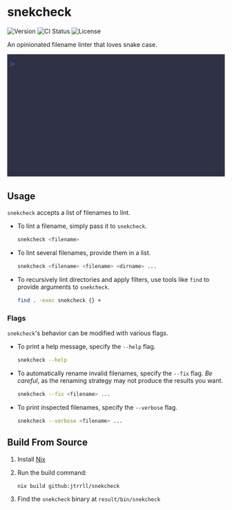# snekcheck

<!-- markdownlint-disable MD013 -->
![Version](https://img.shields.io/github/v/tag/jtrrll/snekcheck?label=version&logo=semver&sort=semver)
![CI Status](https://img.shields.io/github/actions/workflow/status/jtrrll/snekcheck/ci.yaml?branch=main&label=ci&logo=github)
![License](https://img.shields.io/github/license/jtrrll/snekcheck?label=license&logo=googledocs&logoColor=white)
<!-- markdownlint-enable MD013 -->

An opinionated filename linter that loves snake case.

![Demo](./demo.gif)

## Usage

`snekcheck` accepts a list of filenames to lint.

- To lint a filename, simply pass it to `snekcheck`.

   <!-- markdownlint-disable MD013 -->
   ```sh
   snekcheck <filename>
   ```
   <!-- markdownlint-enable MD013 -->

- To lint several filenames, provide them in a list.

   <!-- markdownlint-disable MD013 -->
   ```sh
   snekcheck <filename> <filename> <dirname> ...
   ```
   <!-- markdownlint-enable MD013 -->

- To recursively lint directories and apply filters,
use tools like `find` to provide arguments to `snekcheck`.

   <!-- markdownlint-disable MD013 -->
   ```sh
   find . -exec snekcheck {} +
   ```
   <!-- markdownlint-enable MD013 -->

### Flags

`snekcheck`'s behavior can be modified with various flags.

- To print a help message, specify the `--help` flag.

   <!-- markdownlint-disable MD013 -->
   ```sh
   snekcheck --help
   ```
   <!-- markdownlint-enable MD013 -->

- To automatically rename invalid filenames, specify the `--fix` flag.
*Be careful*, as the renaming strategy may not produce the results you want.

   <!-- markdownlint-disable MD013 -->
   ```sh
   snekcheck --fix <filename> ...
   ```
   <!-- markdownlint-enable MD013 -->

- To print inspected filenames, specify the `--verbose` flag.

   <!-- markdownlint-disable MD013 -->
   ```sh
   snekcheck --verbose <filename> ...
   ```
   <!-- markdownlint-enable MD013 -->

## Build From Source

1. Install [Nix](https://zero-to-nix.com/start/install/)
2. Run the build command:

   <!-- markdownlint-disable MD013 -->
   ```sh
   nix build github:jtrrll/snekcheck
   ```
   <!-- markdownlint-enable MD013 -->

3. Find the `snekcheck` binary at `result/bin/snekcheck`

